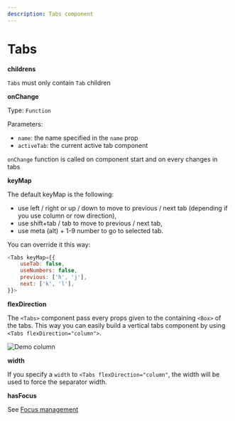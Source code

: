 ```yaml
---
description: Tabs component
---
```


# Tabs

**childrens**

`Tabs` must only contain `Tab` children

**onChange**

Type: `Function`

Parameters:

* `name`: the name specified in the `name` prop
* `activeTab`: the current active tab component

`onChange` function is called on component start and on every changes in tabs

**keyMap**

The default keyMap is the following:

* use left / right or up / down to move to previous / next tab \(depending if you use column or row direction\),
* use shift+tab / tab to move to previous / next tab,
* use meta \(alt\) + 1-9 number to go to selected tab.

You can override it this way:

```javascript
<Tabs keyMap={{
    useTab: false,
    useNumbers: false,
    previous: ['h', 'j'],
    next: ['k', 'l'],
}}>
```

**flexDirection**

The `<Tabs>` component pass every props given to the containing `<Box>` of the tabs. This way you can easily build a vertical tabs component by using `<Tabs flexDirection="column">`.

![Demo column](https://github.com/jdeniau/ink-tab/raw/master/media/demo-column.svg?sanitize=true)

**width**

If you specify a `width` to `<Tabs flexDirection="column"`, the width will be used to force the separator width.

**hasFocus**

See [Focus management](tab.md)

